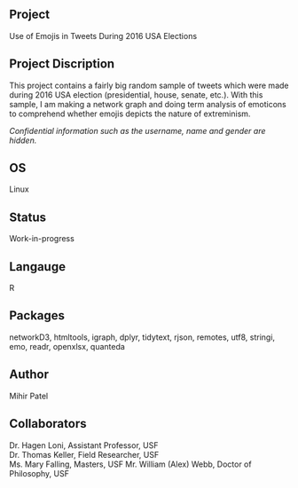 Project
--------
Use of Emojis in Tweets During 2016 USA Elections

Project Discription
--------------------
This project contains a fairly big random sample of tweets which were made during 2016 USA election (presidential, house, senate, etc.). With this sample, I am making a network graph and doing term analysis of emoticons to comprehend whether emojis depicts the nature of extreminism.

*Confidential information such as the username, name and gender are hidden.*

OS
-----
Linux


Status
-------
Work-in-progress

Langauge
---------
R

Packages
--------
networkD3, htmltools, igraph, dplyr, tidytext, rjson, remotes, utf8, stringi, emo, readr, openxlsx, quanteda

Author
------
Mihir Patel

Collaborators
---------------
Dr. Hagen Loni, Assistant Professor, USF  
Dr. Thomas Keller, Field Researcher, USF  
Ms. Mary Falling, Masters, USF 
Mr. William (Alex) Webb, Doctor of Philosophy, USF
